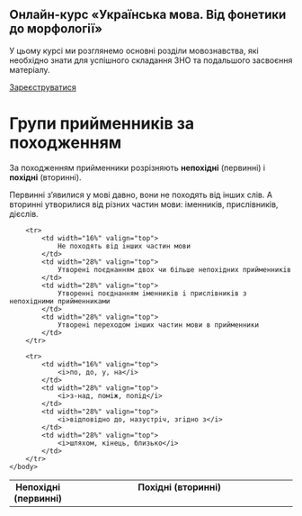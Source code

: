 <div class="banner">
  <h2 class="course">Онлайн-курс «Українська мова. Від фонетики до морфології»</h2>
  <p class="course-description">
     У цьому курсі ми розглянемо основні розділи мовознавства, які необхідно знати для успішного складання ЗНО та подальшого засвоєння матеріалу.<br>
  </p>
    <div class="button-wrapper">
        <a class="registration-button" target="_blank" href="http://bit.ly/2zuYUGS">Зареєструватися</a>
    </div>   
</div>

# Групи прийменникiв за походженням

За походженням прийменники розрiзняють <b>непохiднi</b> (первиннi) i <b>похiднi</b> (вториннi).


Первиннi з’явилися у мовi давно, вони не походять вiд iнших слiв. А вториннi утворилися вiд рiзних частин мови: iменникiв, прислiвникiв, дiєслiв.



<table style="width: 100%;" align="center">
    <body>
        <tr>  
            <td width="16%" align="center" valign="top">
                <b>Непохiднi (первиннi)</b>
            </td>  
            <td colspan="3" align="center" valign="top">
                <b>Похiднi (вториннi)</b>
            </td>                    
        </tr>

        <tr>  
            <td width="16%" valign="top">
                Не походять вiд iнших частин мови
            </td>  
            <td width="28%" valign="top">
                Утворенi поєднанням двох чи бiльше непохiдних прийменникiв
            </td>  
            <td width="28%" valign="top">
                Утвореннi поєднанням iменникiв i прислiвникiв з непохiдними прийменниками
            </td>  
            <td width="28%" valign="top">
                Утворенi переходом iнших частин мови в прийменники
            </td>                  
        </tr>

        <tr>  
            <td width="16%" valign="top">
                <i>по, до, у, на</i>
            </td>  
            <td width="28%" valign="top">
                <i>з-над, помiж, попiд</i>
            </td>  
            <td width="28%" valign="top">
                <i>вiдповiдно до, назустрiч, згiдно з</i>
            </td>  
            <td width="28%" valign="top">
                <i>шляхом, кiнець, близько</i>
            </td>                  
        </tr>
    </body>
</table>